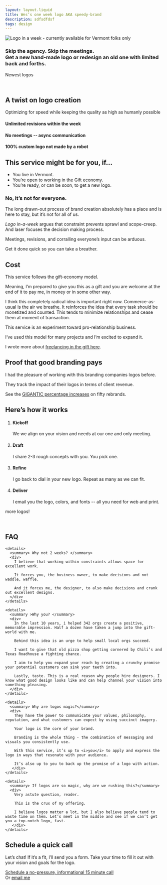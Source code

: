 ```yaml
---
layout: layout.liquid
title: Wes’s one week logo AKA speedy-brand
description: sdfsdfdsf 
tags: design
---
```


<section class="hero">

  <img src="/img/speedy/logo-in-a-week.svg" alt="Logo in a week - currently available for Vermont folks only" />
  
### Skip the agency. Skip the meetings. <br /> Get a new hand-made logo or redesign an old one with limited back and forths.

</section>


<section class="logo-wall stretch">
  <span class="callout">
    <p>Newest logos</p>
  </span>
  <img src="/img/speedy/example/logo-wildcats.png" alt="" />
  <img src="/img/speedy/example/logo-our-scruptious-lake.png" alt="" />
  <img src="/img/speedy/example/logo-harvest-crossing.png" alt="" />
  <img src="/img/speedy/example/logo-ginger-woodworks.png" alt="" />
</section>





<section class="features stretch theme--grey --center --curvy"> 

  ## A twist on logo creation

   Optimizing for speed while keeping the quality as high as humanly possible

  <div class="results checks cols">
    <div class="card">
      <div class="lottie" data-animation="/animations/loop.json">
      </div>
      <h4>Unlimited revisions within the week </h4>
    </div>
    <div class="card">
      <div class="lottie" data-animation="/animations/speed.json">
      </div>
      <h4>No meetings -- async communication</h4>
    </div>
    <div class="card">
      <div class="lottie" data-animation="/animations/heart.json">
      </div>
      <h4>100% custom logo not made by a robot</h4>
    </div>
  </div>

</section>


<section>

  ## This service might be for you, if...
  
  <ul class="checks">
    <li>You live in Vermont.</li>
    <li>You’re open to working in the Gift economy.</li>
    <li>You’re ready, or can be soon, to get a new logo.</li>
  </ul>

  
  ### No, it’s not for everyone.
  
  The long drawn-out process of brand creation absolutely has a place and is here to stay, but it’s not for all of us.
  
  <i>Logo in-a-week</i> argues that constraint prevents sprawl and scope-creep. And laser focuses the decision making process.
  
  Meetings, revisions, and corralling everyone’s input can be arduous. 
  
  Get it done quick so you can take a breather.
  
  
  ## Cost
  
  This service follows the gift-economy model.
  
  Meaning, I’m prepared to give you this as a gift and you are welcome at the end of it to pay me, in money or in some other way.
  
  I think this completely radical idea is important right now. Commerce-as-usual is the air we breathe. It reinforces the idea that every task should be monetized and counted. This tends to minimize relationships and cease them at moment of transaction.
  
  This service is an experiment toward pro-relationship business.
  
  I’ve used this model for many projects and I’m excited to expand it.
  
  I wrote more about <a href="/blog/gift/">freelancing in the gift here</a>.
  
  
  ## Proof that good branding pays
  
  I had the pleasure of working with this branding companies logos before.

  They track the impact of their logos in terms of client revenue. 

  See the <a href="https://www.kickcharge.com/portfolio/client-stats/" class="external" >GIGANTIC percentage increases</a> on fifty rebrands. 

</section>

<section class="stretch theme--dark --center --curvy">

 ## Here’s how it works

  <ol class="cols">
    <li>
      <h4>Kickoff</h4> 
      We we align on your vision and needs at our one and only meeting.
    </li>
    <li>
      <h4>Draft</h4> 
      I share 2-3 rough concepts with you. You pick one.
    </li>
    <li><h4>Refine</h4> 
      I go back to dial in your new logo. Repeat as many as we can fit.</li>
    <li>
      <h4>Deliver</h4> 
      I email you the logo, colors, and fonts -- all you need for web and print.
    </li>
</ol>

</section>


<section class="logo-wall stretch">
  <span class="callout --alternate">
    <p>more logos!</p>
  </span>
  <img src="/img/speedy/example/logo-ed-camp-vt.png" alt="" />
  <img src="/img/speedy/example/logo-millriver-carpenters.png" alt="" />
  <img src="/img/speedy/example/logo-orbit.png" alt="" />
  <img src="/img/speedy/example/logo-ux-burlington-conference.png" alt="" />
  <img src="/img/speedy/example/logo-inlaw-brewing.png" alt="" />
  <img src="/img/speedy/example/logo-creative-wood-designs.png" alt="" />
  <img src="/img/speedy/example/logo-bromin.png" alt="" />
  <img src="/img/speedy/example/logo-fulham.png" alt="" />
  <img src="/img/speedy/example/logo-barcrab.png" alt="" />
  <img src="/img/speedy/example/logo-knobhill-partners.png" alt="" />
  <img src="/img/speedy/example/logo-brush-brook-community-farm.png" alt="" />
  <img src="/img/speedy/example/logo-marblehead-on-harbor.png" alt="" />
</section>



<section>

  ## FAQ

    <details>
      <summary> Why not 2 weeks? </summary>
      <div>
        I believe that working within constraints allows space for excellent work.
      
        It forces you, the business owner, to make decisions and not waddle, waffle.
      
        And it forces me, the designer, to also make decisions and crank out excellent designs.
      </div>
    </details>

    <details>
      <summary >Why you? </summary>
      <div>
        In the last 10 years, i helped 342 orgs create a positive, memorable impression. Half a dozen have taken a jump into the gift-world with me. 
      
        Behind this idea is an urge to help small local orgs succeed. 
      
        I want to give that old pizza shop getting cornered by Chili’s and Texas Roadhouse a fighting chance.
      
        I aim to help you expand your reach by creating a crunchy promise your potential customers can sink your teeth into.

        Lastly, taste. This is a real reason why people hire designers. I know what good design looks like and can help channel your vision into something pleasing.
      </div>
    </details>

    <details>
      <summary> Why are logos magic?</summary>
      <div>
        They have the power to communicate your values, philosophy, reputation, and what customers can expect by using succinct imagery.
        
        Your logo is the core of your brand.
        
        Branding is the whole thing - the combination of messaging and visuals you consistently use.
        
        With this service, it’s up to <i>you</i> to apply and express the logo in ways that resonate with your audience. 
        
        It’s also up to you to back up the promise of a logo with action. 
       </div>
    </details>

    <details>
      <summary> If logos are so magic, why are we rushing this?</summary>
      <div>
        Very astute question, reader. 

        This is the crux of my offering. 

        I believe logos matter a lot, but I also believe people tend to waste time on them. Let’s meet in the middle and see if we can’t get you a top-notch logo, fast.
       </div>
    </details>

</section>

 <section class="cta stretch">

  ## Schedule a quick call

  Let’s chat! If it’s a fit, I’ll send you a form. Take your time to fill it out with your vision and goals for the logo. 
  
  <div class="button">
    <a href="https://calendly.com/vermont-logo/30min?month=2023-11">Schedule a no-pressure, informational 15 minute call</a>
  </div>
   Or <a href="mailto:hi@wescarr.com">email me</a>

</section>
<script src="/js/animate.js" type="text/javascript"></script>



